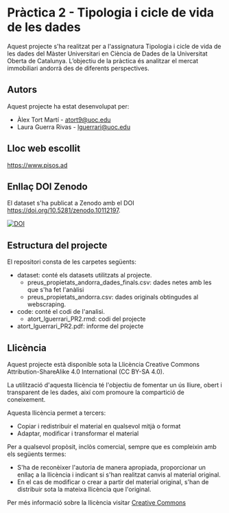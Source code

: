 # Pràctica 2 - Tipologia i cicle de vida de les dades

Aquest projecte s'ha realitzat per a l'assignatura Tipologia i cicle de vida de les dades del Màster Universitari en Ciència de Dades de la Universitat Oberta de Catalunya. L’objectiu de la pràctica és analitzar el mercat immobiliari andorrà des de diferents perspectives. 

## Autors
Aquest projecte ha estat desenvolupat per:
* Àlex Tort Martí - atort9@uoc.edu
* Laura Guerra Rivas - lguerrari@uoc.edu

## Lloc web escollit

https://www.pisos.ad

## Enllaç DOI Zenodo

El dataset s'ha publicat a Zenodo amb el DOI https://doi.org/10.5281/zenodo.10112197. 

[![DOI](https://zenodo.org/badge/DOI/10.5281/zenodo.10112197.svg)](https://doi.org/10.5281/zenodo.10112197)

## Estructura del projecte

El repositori consta de les carpetes següents:
* dataset: conté els datasets utilitzats al projecte.
  * preus_propietats_andorra_dades_finals.csv: dades netes amb les que s'ha fet l'anàlisi
  * preus_propietats_andorra.csv: dades originals obtingudes al webscraping.
* code: conté el codi de l'analisi.
  *  atort_lguerrari_PR2.rmd: codi del projecte
* atort_lguerrari_PR2.pdf: informe del projecte

## Llicència
Aquest projecte està disponible sota la Llicència Creative Commons Attribution-ShareAlike 4.0 International (CC BY-SA 4.0). 

La utilització d'aquesta llicència té l'objectiu de fomentar un ús lliure, obert i transparent de les dades, així com promoure la compartició de coneixement.

Aquesta llicència permet a tercers:

* Copiar i redistribuir el material en qualsevol mitjà o format
* Adaptar, modificar i transformar el material

Per a qualsevol propòsit, inclòs comercial, sempre que es compleixin amb els següents termes:

* S'ha de reconèixer l'autoria de manera apropiada, proporcionar un enllaç a la llicència i indicant si s'han realitzat canvis al material original.
* En el cas de modificar o crear a partir del material original, s'han de distribuir sota la mateixa llicència que l'original.

Per més informació sobre la llicència visitar [Creative Commons](https://creativecommons.org/licenses/by-sa/4.0/deed.es)
